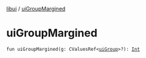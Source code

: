 [libui](index.md) / [uiGroupMargined](./ui-group-margined.md)

# uiGroupMargined

`fun uiGroupMargined(g: CValuesRef<`[`uiGroup`](ui-group.md)`>?): `[`Int`](https://kotlinlang.org/api/latest/jvm/stdlib/kotlin/-int/index.html)